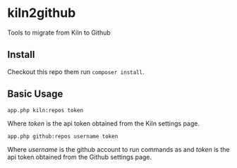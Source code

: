 # kiln2github
Tools to migrate from Kiln to Github

## Install
Checkout this repo them run `composer install`.

## Basic Usage
`app.php kiln:repos token`

Where _token_ is the api token obtained from the Kiln settings page.

`app.php github:repos username token`

Where _username_ is the github account to run commands as and _token_ is the api token obtained from the Github settings page.

